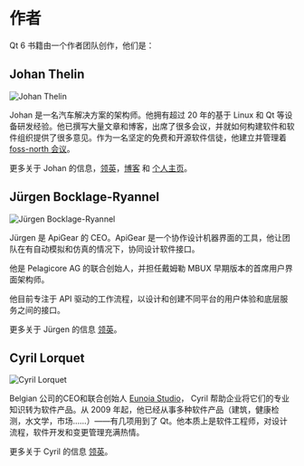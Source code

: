 # 作者

Qt 6 书籍由一个作者团队创作，他们是：

## Johan Thelin

![Johan Thelin](./assets/jthelin.jpg)

Johan 是一名汽车解决方案的架构师。他拥有超过 20 年的基于 Linux 和 Qt 等设备研发经验。他已撰写大量文章和博客，出席了很多会议，并就如何构建软件和软件组织提供了很多意见。作为一名坚定的免费和开源软件信徒，他建立并管理着 [foss-north 会议](https://foss-north.se)。

更多关于 Johan 的信息，[领英](https://www.linkedin.com/in/johanthelin)，[博客](http://www.thelins.se/johan/blog/) 和 [个人主页](http://e8johan.se)。

## Jürgen Bocklage-Ryannel

![Jürgen Bocklage-Ryannel](./assets/jryannel.jpg)

Jürgen 是 ApiGear 的 CEO。ApiGear 是一个协作设计机器界面的工具，他让团队在有自动模拟和仿真的情况下，协同设计软件接口。

他是 Pelagicore AG 的联合创始人，并担任戴姆勒 MBUX 早期版本的首席用户界面架构师。

他目前专注于 API 驱动的工作流程，以设计和创建不同平台的用户体验和底层服务之间的接口。

更多关于 Jürgen 的信息 [领英](https://www.linkedin.com/in/jryannel/)。

## Cyril Lorquet

![Cyril Lorquet](./assets/clorquet.jpg)

Belgian 公司的CEO和联合创始人 [Eunoia Studio](https://www.eunoia.be)， Cyril 帮助企业将它们的专业知识转为软件产品。从 2009 年起，他已经从事多种软件产品（建筑，健康检测，水文学，市场……）——有几项用到了 Qt。他本质上是软件工程师，对设计流程，软件开发和变更管理充满热情。

更多关于 Cyril 的信息 [领英](https://www.linkedin.com/in/cyrillorquet)。
